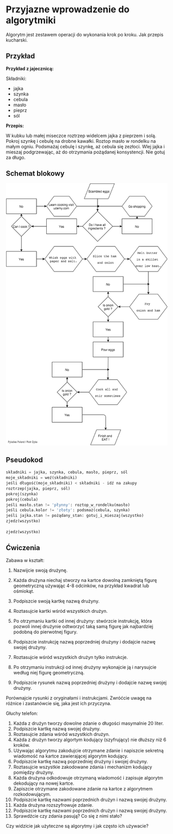 Przyjazne wprowadzenie do algorytmiki
=====================================

Algorytm jest zestawem operacji do wykonania krok po kroku. 
Jak przepis kucharski.

Przykład
--------

**Przykład z jajecznicą:**

Składniki:

-   jajka
-   szynka
-   cebula
-   masło
-   pieprz
-   sól

**Przepis:**

W kubku lub małej miseczce roztrzep widelcem jajka z pieprzem i solą. 
Pokroj szynkę i cebulę na drobne kawałki. Roztop masło w rondelku na
małym ogniu.
Podsmażaj cebulę i szynkę, aż cebula się zezłoci.
Wlej jajka i mieszaj podgrzewając, aż do otrzymania pożądanej konsystencji.
Nie gotuj za długo.

Schemat blokowy
---------------

![image](./images/scambled_eggs_diagram.png)

Pseudokod
---------

```python
składniki = jajka, szynka, cebula, masło, pieprz, sól
moje_składniki = weź(składniki)
jeśli długość(moje_składniki) < składniki - idź na zakupy
roztrzep(jajka, pieprz, sól)
pokroj(szynka)
pokroj(cebula)
jeśli masło.stan != 'płynny': roztop_w_rondelku(masło)
jeśli cebula.kolor != 'złoty': podsmaż(cebula, szynka)
jeśli jajka.stan != pożądany_stan: gotuj_i_mieszaj(wszystko)
zjedz(wszystko)

zjedz(wszystko)
```

Ćwiczenia
---------

Zabawa w kształt:

1.  Nazwijcie swoją drużynę.
2.  Każda drużyna niechaj stworzy na kartce dowolną zamkniętą 
figurę geometryczną używając 4-8 odcinków, na przykład kwadrat
lub ośmiokąt.
3.  Podpiszcie swoją kartkę nazwą drużyny.
4.  Roztasujcie kartki wśród wszystkich drużyn.
5.  Po otrzymaniu kartki od innej drużyny: stwórzcie instrukcję, która
pozwoli innej drużynie odtworzyć taką samą figurę jak najbardziej
podobną do pierwotnej figury.
6.  Podpiszcie instrukcję nazwą poprzedniej drużyny i dodajcie nazwę 
swojej drużyny.
7.  Roztasujcie wśród wszystkich drużyn tylko instrukcje.
8.  Po otrzymaniu instrukcji od innej drużyny wykonajcie ją i narysujcie
według niej figurę geometryczną.

9.  Podpiszcie rysunek nazwą poprzedniej drużyny i dodajcie nazwę swojej
drużyny.

Porównajcie rysunki z oryginałami i instrukcjami. Zwróćcie uwagę na różnice
i zastanówcie się, jaka jest ich przyczyna.

Głuchy telefon:

1.  Każda z drużyn tworzy dowolne zdanie o długości masymalnie 20 liter.
2.  Podpiszcie kartkę nazwą swojej drużyny.
3.  Roztasujcie zdania wśród wszystkich drużyn.
4.  Każda z drużyn tworzy algortym kodujący (szyfrujący) nie dłuższy
niż 6 kroków.
5.  Używając algorytmu zakodujcie otrzymane zdanie i napiszcie sekretną
wiadomość na kartce zawierającej algorytm kodujący.
6.  Podpiszcie kartkę nazwą poprzedniej drużyny i swojej drużyny.
7.  Roztasujcie wszystkie zakodowane zdania i mechanizm kodujący pomiędzy drużyny.
8.  Każda drużyna odkodowuje otrzymaną wiadomość i zapisuje algorytm dekodujący
na nowej kartce.
9.  Zapiszcie otrzymane zakodowane zdanie na kartce z algorytmem rozkodowującym.
10. Podpiszcie kartkę nazwami poprzednich drużyn i nazwą swojej drużyny.
11. Każda drużyna rozszyfrowuje zdanie.
12. Podpiszcie kartkę nazwami poprzednich drużyn i nazwą swojej drużyny.
13. Sprawdźcie czy zdania pasują? Co się z nimi stało?

Czy widzicie jak użyteczne są algorytmy i jak często ich używacie?

